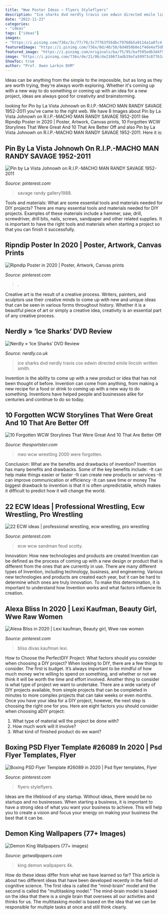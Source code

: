 ```yaml
---
title: "Wwe Poster Ideas ~ Flyers Styleflyers"
description: "Ice sharks dvd nerdly travis cox edwin directed emile lincoln written smith"
date: "2022-11-23"
categories:
- "ideas"
tags: ["ideas"]
images:
- "https://i.pinimg.com/736x/3c/77/76/3c77763f56dbc79768b5a9114a1a8fc4.jpg"
featuredImage: "https://i.pinimg.com/736x/8d/40/58/8d4058b0e1f4de4af5db6026cd921145.jpg"
featured_image: "https://i.pinimg.com/originals/ba/f5/95/baf595edb3d4f5dfc568b7d99f0bc47d.jpg"
image: "https://i.pinimg.com/736x/de/21/06/de210673adb39afa59973c87763a2920.jpg"
ShowToc: true
author: "Prof. Owen Larkin DVM"
---
```



Ideas can be anything from the simple to the impossible, but as long as they are worth trying, they're always worth exploring. Whether it's coming up with a new way to do something or coming up with an idea for a new project, ideas are always good for creativity and brainstorming.

	

		
looking for Pin by La Vista Johnowh on R.I.P.-MACHO MAN RANDY SAVAGE 1952-2011 you've came to the right web. We have 8 Images about Pin by La Vista Johnowh on R.I.P.-MACHO MAN RANDY SAVAGE 1952-2011 like Ripndip Poster in 2020 | Poster, Artwork, Canvas prints, 10 Forgotten WCW Storylines That Were Great And 10 That Are Better Off and also Pin by La Vista Johnowh on R.I.P.-MACHO MAN RANDY SAVAGE 1952-2011. Here it is:
		
    
## Pin By La Vista Johnowh On R.I.P.-MACHO MAN RANDY SAVAGE 1952-2011

<img loading=lazy src="https://i.pinimg.com/736x/3c/77/76/3c77763f56dbc79768b5a9114a1a8fc4.jpg" onerror="this.onerror=null;this.src='https://tse2.mm.bing.net/th?id=OIP.tXBeRJF32RexeQfA1r1u_AHaJ3&amp;pid=15.1';" alt="Pin by La Vista Johnowh on R.I.P.-MACHO MAN RANDY SAVAGE 1952-2011">

_Source: pinterest.com_

>savage randy gallery1988. 

	

Tools and materials: What are some essential tools and materials needed for DIY projects?
There are many essential tools and materials needed for DIY projects. Examples of these materials include a hammer, saw, drill, screwdriver, drill bits, nails, screws, sandpaper and other related supplies. It is important to have the right tools and materials when starting a project so that you can finish it successfully.

    
## Ripndip Poster In 2020 | Poster, Artwork, Canvas Prints

<img loading=lazy src="https://i.pinimg.com/736x/de/21/06/de210673adb39afa59973c87763a2920.jpg" onerror="this.onerror=null;this.src='https://tse4.mm.bing.net/th?id=OIP.XC5zHalzW7DskcK_LDFCgwHaJ3&amp;pid=15.1';" alt="Ripndip Poster in 2020 | Poster, Artwork, Canvas prints">

_Source: pinterest.com_

>. 

	

Creative art is the result of a creative process. Writers, painters, and sculptors use their creative minds to come up with new and unique ideas that can be seen in various forms throughout history. Whether it is a beautiful piece of art or simply a creative idea, creativity is an essential part of any creative process.

    
## Nerdly » ‘Ice Sharks’ DVD Review

<img loading=lazy src="http://www.nerdly.co.uk/wp-content/uploads/2017/01/ice-sharks-dvd.jpg" onerror="this.onerror=null;this.src='https://tse3.mm.bing.net/th?id=OIP.mr-n2_7szL74wsbE2OtTUQHaKe&amp;pid=15.1';" alt="Nerdly » ‘Ice Sharks’ DVD Review">

_Source: nerdly.co.uk_

>ice sharks dvd nerdly travis cox edwin directed emile lincoln written smith. 

	

Invention is the ability to come up with a new product or idea that has not been thought of before. Invention can come from anything, from making a new recipe for a food or drink to coming up with a new way to do something. Inventions have helped people and businesses alike for centuries and continue to do so today.

    
## 10 Forgotten WCW Storylines That Were Great And 10 That Are Better Off

<img loading=lazy src="https://static1.thesportsterimages.com/wordpress/wp-content/uploads/2018/10/Guerrero-nWo-2000.jpg" onerror="this.onerror=null;this.src='https://tse3.mm.bing.net/th?id=OIP.VXwSB8iirE4fL1kTQhhVbQHaD5&amp;pid=15.1';" alt="10 Forgotten WCW Storylines That Were Great And 10 That Are Better Off">

_Source: thesportster.com_

>nwo wcw wrestling 2000 were forgotten. 

	

Conclusion: What are the benefits and drawbacks of invention?
Invention has many benefits and drawbacks. Some of the key benefits include: 
-It can help make things easier or faster 
-It can create new products or services 
-It can improve communication or efficiency 
-It can save time or money 
The biggest drawback to invention is that it is often unpredictable, which makes it difficult to predict how it will change the world.

    
## 22 ECW Ideas | Professional Wrestling, Ecw Wrestling, Pro Wrestling

<img loading=lazy src="https://i.pinimg.com/474x/8a/06/4a/8a064a083d91a8305ea1107df1a71463--ecw-wrestling-ravens.jpg" onerror="this.onerror=null;this.src='https://tse2.mm.bing.net/th?id=OIP.6R8qXZOOv_6gOSX3tVhfWQAAAA&amp;pid=15.1';" alt="22 ECW ideas | professional wrestling, ecw wrestling, pro wrestling">

_Source: pinterest.com_

>ecw wcw sandman feud scotty. 

	

Innovation: How new technologies and products are created
Invention can be defined as the process of coming up with a new design or product that is different from the ones that are currently in use. There are many different types of Invention, including technology, business, and engineering. 
 Various new technologies and products are created each year, but it can be hard to determine which ones are truly innovation. To make this determination, it is important to understand how Invention works and what factors influence its creation.

    
## Alexa Bliss In 2020 | Lexi Kaufman, Beauty Girl, Wwe Raw Women

<img loading=lazy src="https://i.pinimg.com/736x/8d/40/58/8d4058b0e1f4de4af5db6026cd921145.jpg" onerror="this.onerror=null;this.src='https://tse2.mm.bing.net/th?id=OIP.yEsfkm-Euooo-n7B53HEzAHaLr&amp;pid=15.1';" alt="Alexa Bliss in 2020 | Lexi kaufman, Beauty girl, Wwe raw women">

_Source: pinterest.com_

>bliss divas kaufman lexi. 

	

How to Choose the PerfectDIY Project: What factors should you consider when choosing a DIY project?
When looking to DIY, there are a few things to consider. The first is budget. It’s always important to be mindful of how much money we’re willing to spend on something, and whether or not we think it will be worth the time and effort involved. Another thing to consider is what type of project we want to undertake. There are a wide variety of DIY projects available, from simple projects that can be completed in minutes to more complex projects that can take weeks or even months. Once you have your idea for a DIY project, however, the next step is choosing the right one for you. Here are eight factors you should consider when choosing aDIY project: 
1) What type of material will the project be done with?
2) How much work will it involve?
3) What kind of finished product do we want?

    
## Boxing PSD Flyer Template #26089 In 2020 | Psd Flyer Templates, Flyer

<img loading=lazy src="https://i.pinimg.com/originals/ba/f5/95/baf595edb3d4f5dfc568b7d99f0bc47d.jpg" onerror="this.onerror=null;this.src='https://tse1.mm.bing.net/th?id=OIP.RD5HXr5-fB71kze_koHXIgAAAA&amp;pid=15.1';" alt="Boxing PSD Flyer Template #26089 in 2020 | Psd flyer templates, Flyer">

_Source: pinterest.com_

>flyers styleflyers. 

	

Ideas are the lifeblood of any startup. Without ideas, there would be no startups and no businesses. When starting a business, it is important to have a strong idea of what you want your business to achieve. This will help you to create a vision and focus your energy on making your business the best that it can be.

    
## Demon King Wallpapers (77+ Images)

<img loading=lazy src="http://getwallpapers.com/wallpaper/full/4/c/b/817608-large-demon-king-wallpapers-3840x2160-mac.jpg" onerror="this.onerror=null;this.src='https://tse1.mm.bing.net/th?id=OIP.TvSxdW-TT4b4TyTOyreg-gHaEK&amp;pid=15.1';" alt="Demon King Wallpapers (77+ images)">

_Source: getwallpapers.com_

>king demon wallpapers 4k. 

	

How do these ideas differ from what we have learned so far?
This article is about two different ideas that have been developed recently in the field of cognitive science. The first idea is called the "mind-brain" model and the second is called the "multitasking model." The mind-brain model is based on the idea that there is a single brain that oversees all our activities and thinks for us. The multitasking model is based on the idea that we can be responsible for multiple tasks at once and still think clearly.

